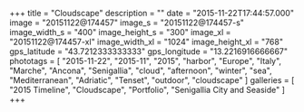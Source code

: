 +++
title = "Cloudscape"
description = ""
date = "2015-11-22T17:44:57.000"
image = "20151122@174457"
image_s = "20151122@174457-s"
image_width_s = "400"
image_height_s = "300"
image_xl = "20151122@174457-xl"
image_width_xl = "1024"
image_height_xl = "768"
gps_latitude = "43.7212333333333"
gps_longitude = "13.2216916666667"
phototags = [ "2015-11-22", "2015-11", "2015", "harbor", "Europe", "Italy", "Marche", "Ancona", "Senigallia", "cloud", "afternoon", "winter", "sea", "Mediterranean", "Adriatic", "Tenset", "outdoor", "cloudscape" ]
galleries = [ "2015 Timeline", "Cloudscape", "Portfolio", "Senigallia City and Seaside" ]
+++

